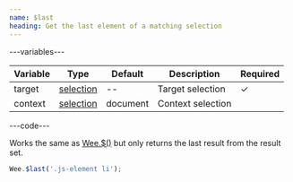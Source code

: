 ```yaml
---
name: $last
heading: Get the last element of a matching selection
---
```


---variables---

| Variable | Type | Default | Description | Required |
| -- | -- | -- | -- | -- |
| target | [selection](/script#selection) | -- | Target selection | ✓ |
| context | [selection](/script#selection) | document | Context selection ||

---code---

Works the same as [Wee.$()](#core) but only returns the last result from the result set.

```javascript
Wee.$last('.js-element li');
```
